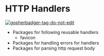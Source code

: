 # HTTP Handlers

<a href='https://github.com/jpoles1/gopherbadger' target='_blank'>![gopherbadger-tag-do-not-edit](https://img.shields.io/badge/Go%20Coverage-82%25-brightgreen.svg?longCache=true&style=flat)</a>

* Packages for following reusable handlers
  * favicon
* Packages for handling errors for handlers
* Packages for parsing http request body
